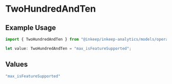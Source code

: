 # TwoHundredAndTen

## Example Usage

```typescript
import { TwoHundredAndTen } from "@inkeep/inkeep-analytics/models/operations";

let value: TwoHundredAndTen = "max_isFeatureSupported";
```

## Values

```typescript
"max_isFeatureSupported"
```